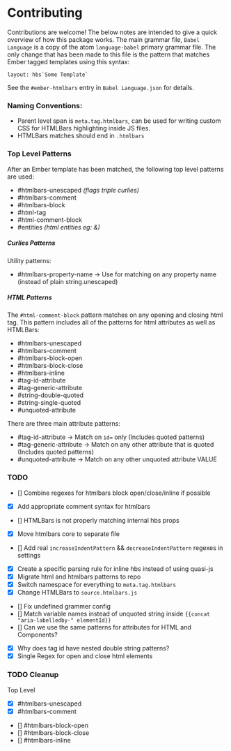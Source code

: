 # Contributing

Contributions are welcome! The below notes are intended to give a quick overview of how this package works.
The main grammar file, `Babel Language` is a copy of the atom `language-babel` primary grammar file. The only change that has been made to this file is the pattern that matches Ember tagged templates using this syntax:

``layout: hbs`Some Template` ``

See the `#ember-htmlbars` entry in `Babel Language.json` for details.

### Naming Conventions:

- Parent level span is `meta.tag.htmlbars`, can be used for writing custom CSS for HTMLBars highlighting inside JS files.
- HTMLBars matches should end in `.htmlbars`

### Top Level Patterns

After an Ember template has been matched, the following top level patterns are used:

- #htmlbars-unescaped _(flags triple curlies)_
- #htmlbars-comment
- #htmlbars-block
- #html-tag
- #html-comment-block
- #entities _(html entities eg: &amp;)_

##### Curlies Patterns

Utility patterns:
- #htmlbars-property-name -> Use for matching on any property name (instead of plain string.unescaped)


##### HTML Patterns
The `#html-comment-block` pattern matches on any opening and closing html tag. This pattern includes all of the patterns for html attributes as well as HTMLBars:

- #htmlbars-unescaped
- #htmlbars-comment
- #htmlbars-block-open
- #htmlbars-block-close
- #htmlbars-inline
- #tag-id-attribute
- #tag-generic-attribute
- #string-double-quoted
- #string-single-quoted
- #unquoted-attribute

There are three main attribute patterns:
- #tag-id-attribute -> Match on `id=` only (Includes quoted patterns)
- #tag-generic-attribute -> Match on any other attribute that is quoted (Includes quoted patterns)
- #unquoted-attribute -> Match on any other unquoted attribute VALUE

### TODO
- [] Combine regexes for htmlbars block open/close/inline if possible
- [x] Add appropriate comment syntax for htmlbars
- [] HTMLBars is not properly matching internal hbs props
- [x] Move htmlbars core to separate file
- [] Add real `increaseIndentPattern` && `decreaseIndentPattern` regexes in settings
- [x] Create a specific parsing rule for inline hbs instead of using quasi-js
- [x] Migrate html and htmlbars patterns to repo
- [x] Switch namespace for everything to `meta.tag.htmlbars`
- [x] Change HTMLBars to `source.htmlbars.js`
- [] Fix undefined grammer config
- [] Match variable names instead of unquoted string inside `{{concat "aria-labelledby-" elementId}}`
- [] Can we use the same patterns for attributes for HTML and Components?
- [x] Why does tag id have nested double string patterns?
- [x] Single Regex for open and close html elements

### TODO Cleanup
Top Level
- [x] #htmlbars-unescaped
- [x] #htmlbars-comment
- [] #htmlbars-block-open
- [] #htmlbars-block-close
- [] #htmlbars-inline
